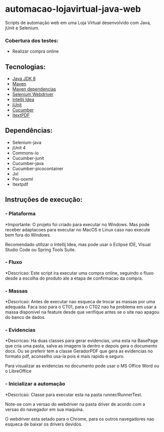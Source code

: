 # automacao-lojavirtual-java-web
Scripts de automação web em uma Loja Virtual desenvolvido com Java, jUnit e Selenium.

### Cobertura dos testes:  ###

* Realizar compra online

## Tecnologias:
* [Java JDK 8](https://www.oracle.com/br/java/technologies/javase-downloads.html)
* [Maven](https://maven.apache.org)
* [Maven dependencias](https://mvnrepository.com)
* [Selenium Webdriver](https://www.selenium.dev/projects/)
* [Intellij Idea](https://www.jetbrains.com/pt-br/idea/)
* [jUnit](https://junit.org/junit5/)
* [Cucumber](https://cucumber.io)
* [ItextPDF](https://itextpdf.com/en)

## Dependências:
* Selenium-java
* jUnit 4
* Commons-io
* Cucumber-junit
* Cucumber-java
* Cucumber-picocontainer
* Jxl
* Poi-ooxml
* Itextpdf

## Instruções de execução:

###  - Plataforma
*Importante: 
O projeto foi criado para executar no Windows. Mas pode receber adaptacoes para executar no MacOS e Linux caso nao execute bem fora do Windows.

Recomendado utilizar o Intellij Idea, mas pode usar o Eclipse IDE, Visual Studio Code ou Spring Tools Suite.

###  - Fluxo
*Descricao: Este script ira executar uma compra online, seguindo o fluxo desde a escolha do produto ate a etapa de confirmacao da compra.

###  - Massas
*Descricao: Antes de executar nao esqueca de trocar as massas por uma adequada. Faca isso para o CT01, para o CT02 nao ha 
problema em usar a massa disponivel na feature desde que verifique antes se o site nao apagou do banco de dados.

###  - Evidencias
*Descricao:
Ha duas classes para gerar evidencias, uma esta na BasePage que cria uma pasta, salva as imagens la dentro e depois gera o documento docx. Ou se preferir tem a classe GeradorPDF que gera as evidencias no formato pdf, aconselho usa-la pois é mais rapido e seguro.

Para visualizar as evidencias no documento pode usar o MS Office Word ou o LibreOffice

###  - Inicializar a automação
*Descricao: 
Classe para executar esta na pasta runner/RunnerTest.

Note-se com a versao do webdriver na pasta driver de acordo com a versao do navegador em sua maquina.

O webdriver esta setado para o Chrome, para os outros navegadores nao esqueca de baixar os drivers devidos.
